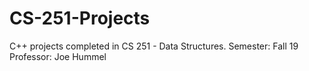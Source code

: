 # CS-251-Projects
C++ projects completed in CS 251 - Data Structures.
Semester: Fall 19
Professor: Joe Hummel
